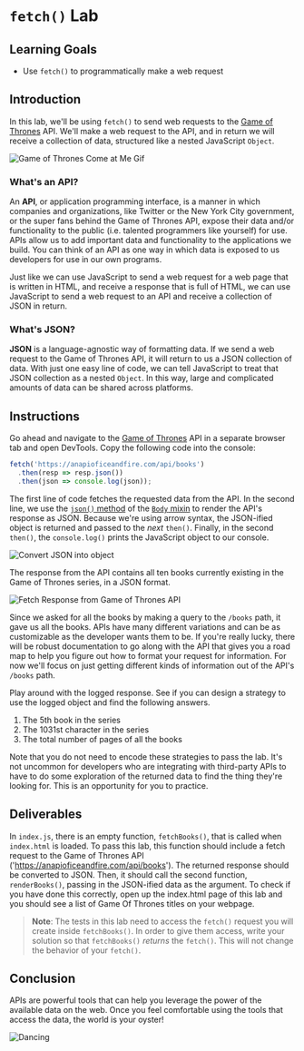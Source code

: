 # `fetch()` Lab

## Learning Goals

- Use `fetch()` to programmatically make a web request

## Introduction

In this lab, we'll be using `fetch()` to send web requests to the [Game of
Thrones][GoT] API. We'll make a web request to the API, and in return we will
receive a collection of data, structured like a nested JavaScript `Object`.

![Game of Thrones Come at Me Gif](https://curriculum-content.s3.amazonaws.com/fewpjs/fewpjs-fetch-lab/got-comeatme.gif)

### What's an API?

An **API**, or application programming interface, is a manner in which companies
and organizations, like Twitter or the New York City government, or the super
fans behind the Game of Thrones API, expose their data and/or functionality to
the public (i.e. talented programmers like yourself) for use. APIs allow us to
add important data and functionality to the applications we build. You can think
of an API as one way in which data is exposed to us developers for use in our
own programs.

Just like we can use JavaScript to send a web request for a web page that is
written in HTML, and receive a response that is full of HTML, we can use
JavaScript to send a web request to an API and receive a collection of JSON in
return.

### What's JSON?

**JSON** is a language-agnostic way of formatting data. If we send a web request
to the Game of Thrones API, it will return to us a JSON collection of data. With
just one easy line of code, we can tell JavaScript to treat that JSON collection
as a nested `Object`. In this way, large and complicated amounts of data can be
shared across platforms.

## Instructions

Go ahead and navigate to the [Game of Thrones][GoT] API in a separate browser
tab and open DevTools. Copy the following code into the console:

```js
fetch('https://anapioficeandfire.com/api/books')
  .then(resp => resp.json())
  .then(json => console.log(json));
```

The first line of code fetches the requested data from the API. In the second
line, we use the [`json()` method][json method] of the [`Body` mixin][body
mixin] to render the API's response as JSON. Because we're using arrow syntax,
the JSON-ified object is returned and passed to the _next_ `then()`. Finally, in
the second `then()`, the `console.log()` prints the JavaScript object to our
console.

![Convert JSON into object](https://curriculum-content.s3.amazonaws.com/fewpjs/fewpjs-fetch-lab/Image_26_FullAsynchronousJavaScript.png)

The response from the API contains all ten books currently existing in the Game
of Thrones series, in a JSON format.

![Fetch Response from Game of Thrones API](https://curriculum-content.s3.amazonaws.com/web-development/js/ajax/fetch_lab_promises_response.png)

Since we asked for all the books by making a query to the `/books` path, it gave
us all the books.  APIs have many different variations and can be as
customizable as the developer wants them to be. If you're really lucky, there
will be robust documentation to go along with the API that gives you a road map
to help you figure out how to format your request for information. For now we'll
focus on just getting different kinds of information out of the API's `/books`
path.

Play around with the logged response. See if you can design a strategy to use
the logged object and find the following answers.

1. The 5th book in the series
2. The 1031st character in the series
3. The total number of pages of all the books

Note that you do not need to encode these strategies to pass the lab. It's not
uncommon for developers who are integrating with third-party APIs to have to do
some exploration of the returned data to find the thing they're looking for.
This is an opportunity for you to practice.

## Deliverables

In `index.js`, there is an empty function, `fetchBooks()`, that is called when
`index.html` is loaded. To pass this lab, this function should include a fetch
request to the Game of Thrones API ('https://anapioficeandfire.com/api/books').
The returned response should be converted to JSON. Then, it should call the second function,
`renderBooks()`, passing in the JSON-ified data as the argument. To
check if you have done this correctly, open up the index.html page of this lab
and you should see a list of Game Of Thrones titles on your webpage.

> **Note**: The tests in this lab need to access the `fetch()` request you will create inside
> `fetchBooks()`. In order to give them access, write your solution so that
> `fetchBooks()` _returns_ the `fetch()`. This will not change the behavior of
> your `fetch()`.

## Conclusion

APIs are powerful tools that can help you leverage the power of the available
data on the web. Once you feel comfortable using the tools that access the data,
the world is your oyster!

![Dancing](https://curriculum-content.s3.amazonaws.com/fewpjs/fewpjs-fetch-lab/got-dancing.gif)

[GoT]: https://anapioficeandfire.com/
[json method]: https://developer.mozilla.org/en-US/docs/Web/API/Body/json
[body mixin]: https://developer.mozilla.org/en-US/docs/Web/API/Body